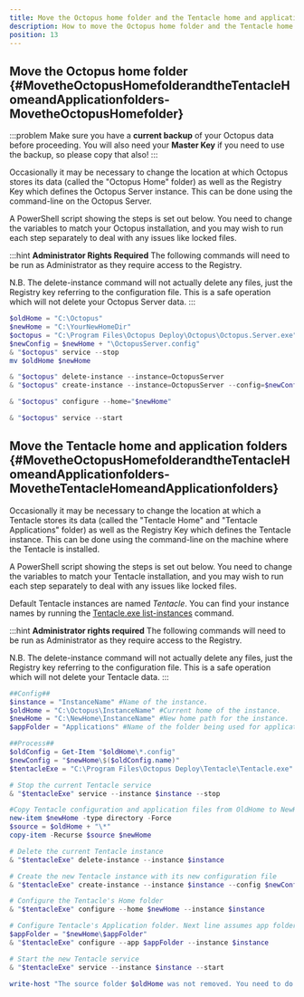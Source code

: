 ```yaml
---
title: Move the Octopus home folder and the Tentacle home and application folders
description: How to move the Octopus home folder and the Tentacle home and application folders.
position: 13
---
```


## Move the Octopus home folder {#MovetheOctopusHomefolderandtheTentacleHomeandApplicationfolders-MovetheOctopusHomefolder}

:::problem
Make sure you have a **current backup** of your Octopus data before proceeding. You will also need your **Master Key** if you need to use the backup, so please copy that also!
:::

Occasionally it may be necessary to change the location at which Octopus stores its data (called the "Octopus Home" folder) as well as the Registry Key which defines the Octopus Server instance. This can be done using the command-line on the Octopus Server.

A PowerShell script showing the steps is set out below. You need to change the variables to match your Octopus installation, and you may wish to run each step separately to deal with any issues like locked files.

:::hint
**Administrator Rights Required**
The following commands will need to be run as Administrator as they require access to the Registry.

N.B. The delete-instance command will not actually delete any files, just the Registry key referring to the configuration file. This is a safe operation which will not delete your Octopus Server data.
:::

```powershell
$oldHome = "C:\Octopus"
$newHome = "C:\YourNewHomeDir"
$octopus = "C:\Program Files\Octopus Deploy\Octopus\Octopus.Server.exe"
$newConfig = $newHome + "\OctopusServer.config"
& "$octopus" service --stop
mv $oldHome $newHome

& "$octopus" delete-instance --instance=OctopusServer
& "$octopus" create-instance --instance=OctopusServer --config=$newConfig

& "$octopus" configure --home="$newHome"

& "$octopus" service --start
```

## Move the Tentacle home and application folders {#MovetheOctopusHomefolderandtheTentacleHomeandApplicationfolders-MovetheTentacleHomeandApplicationfolders}

Occasionally it may be necessary to change the location at which a Tentacle stores its data (called the "Tentacle Home" and "Tentacle Applications" folder) as well as the Registry Key which defines the Tentacle instance. This can be done using the command-line on the machine where the Tentacle is installed.

A PowerShell script showing the steps is set out below. You need to change the variables to match your Tentacle installation, and you may wish to run each step separately to deal with any issues like locked files.

Default Tentacle instances are named *Tentacle*. You can find your instance names by running the [Tentacle.exe list-instances](/docs/octopus-rest-api/tentacle.exe-command-line/list-instances.md) command.

:::hint
**Administrator rights required**
The following commands will need to be run as Administrator as they require access to the Registry.

N.B. The delete-instance command will not actually delete any files, just the Registry key referring to the configuration file. This is a safe operation which will not delete your Tentacle data.
:::

```powershell
##Config##
$instance = "InstanceName" #Name of the instance.
$oldHome = "C:\Octopus\InstanceName" #Current home of the instance.
$newHome = "C:\NewHome\InstanceName" #New home path for the instance.
$appFolder = "Applications" #Name of the folder being used for applications.

##Process##
$oldConfig = Get-Item "$oldHome\*.config"
$newConfig = "$newHome\$($oldConfig.name)"
$tentacleExe = "C:\Program Files\Octopus Deploy\Tentacle\Tentacle.exe"

# Stop the current Tentacle service
& "$tentacleExe" service --instance $instance --stop

#Copy Tentacle configuration and application files from OldHome to NewHome
new-item $newHome -type directory -Force
$source = $oldHome + "\*"
copy-item -Recurse $source $newHome

# Delete the current Tentacle instance
& "$tentacleExe" delete-instance --instance $instance

# Create the new Tentacle instance with its new configuration file
& "$tentacleExe" create-instance --instance $instance --config $newConfig

# Configure the Tentacle's Home folder
& "$tentacleExe" configure --home $newHome --instance $instance

# Configure Tentacle's Application folder. Next line assumes app folder is a child of home folder
$appFolder = "$newHome\$appFolder"
& "$tentacleExe" configure --app $appFolder --instance $instance

# Start the new Tentacle service
& "$tentacleExe" service --instance $instance --start

write-host "The source folder $oldHome was not removed. You need to do that manually after testing." -ForegroundColor yellow
```

